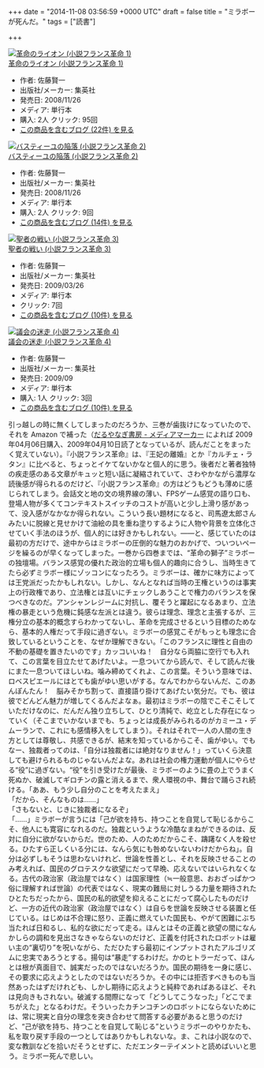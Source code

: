 
+++
date = "2014-11-08 03:56:59 +0000 UTC"
draft = false
title = "ミラボーが死んだ。"
tags = ["読書"]

+++
<div class="hatena-asin-detail"><a href="http://www.amazon.co.jp/exec/obidos/ASIN/4087712176/bestylesnet-22/"><img src="http://ecx.images-amazon.com/images/I/41KRhgA1S9L._SL160_.jpg" class="hatena-asin-detail-image" alt="革命のライオン (小説フランス革命 1)" title="革命のライオン (小説フランス革命 1)"/></a><div class="hatena-asin-detail-info"><a href="http://www.amazon.co.jp/exec/obidos/ASIN/4087712176/bestylesnet-22/">革命のライオン (小説フランス革命 1)</a><ul><li><span class="hatena-asin-detail-label">作者:</span> 佐藤賢一</li><li><span class="hatena-asin-detail-label">出版社/メーカー:</span> 集英社</li><li><span class="hatena-asin-detail-label">発売日:</span> 2008/11/26</li><li><span class="hatena-asin-detail-label">メディア:</span> 単行本</li><li><span class="hatena-asin-detail-label">購入</span>: 2人 <span class="hatena-asin-detail-label">クリック</span>: 95回</li><li><a href="http://d.hatena.ne.jp/asin/4087712176/bestylesnet-22" target="_blank">この商品を含むブログ (22件) を見る</a></li></ul></div><div class="hatena-asin-detail-foot"></div></div><div class="hatena-asin-detail"><a href="http://www.amazon.co.jp/exec/obidos/ASIN/4087712710/bestylesnet-22/"><img src="http://ecx.images-amazon.com/images/I/41wUArfAxlL._SL160_.jpg" class="hatena-asin-detail-image" alt="バスティーユの陥落 (小説フランス革命 2)" title="バスティーユの陥落 (小説フランス革命 2)"/></a><div class="hatena-asin-detail-info"><a href="http://www.amazon.co.jp/exec/obidos/ASIN/4087712710/bestylesnet-22/">バスティーユの陥落 (小説フランス革命 2)</a><ul><li><span class="hatena-asin-detail-label">作者:</span> 佐藤賢一</li><li><span class="hatena-asin-detail-label">出版社/メーカー:</span> 集英社</li><li><span class="hatena-asin-detail-label">発売日:</span> 2008/11/26</li><li><span class="hatena-asin-detail-label">メディア:</span> 単行本</li><li><span class="hatena-asin-detail-label">購入</span>: 2人 <span class="hatena-asin-detail-label">クリック</span>: 9回</li><li><a href="http://d.hatena.ne.jp/asin/4087712710/bestylesnet-22" target="_blank">この商品を含むブログ (14件) を見る</a></li></ul></div><div class="hatena-asin-detail-foot"></div></div><div class="hatena-asin-detail"><a href="http://www.amazon.co.jp/exec/obidos/ASIN/408771280X/bestylesnet-22/"><img src="http://ecx.images-amazon.com/images/I/514O7HV-o4L._SL160_.jpg" class="hatena-asin-detail-image" alt="聖者の戦い (小説フランス革命 3)" title="聖者の戦い (小説フランス革命 3)"/></a><div class="hatena-asin-detail-info"><a href="http://www.amazon.co.jp/exec/obidos/ASIN/408771280X/bestylesnet-22/">聖者の戦い (小説フランス革命 3)</a><ul><li><span class="hatena-asin-detail-label">作者:</span> 佐藤賢一</li><li><span class="hatena-asin-detail-label">出版社/メーカー:</span> 集英社</li><li><span class="hatena-asin-detail-label">発売日:</span> 2009/03/26</li><li><span class="hatena-asin-detail-label">メディア:</span> 単行本</li><li> <span class="hatena-asin-detail-label">クリック</span>: 7回</li><li><a href="http://d.hatena.ne.jp/asin/408771280X/bestylesnet-22" target="_blank">この商品を含むブログ (10件) を見る</a></li></ul></div><div class="hatena-asin-detail-foot"></div></div><div class="hatena-asin-detail"><a href="http://www.amazon.co.jp/exec/obidos/ASIN/408771313X/bestylesnet-22/"><img src="http://ecx.images-amazon.com/images/I/513%2B8668AkL._SL160_.jpg" class="hatena-asin-detail-image" alt="議会の迷走 (小説フランス革命 4)" title="議会の迷走 (小説フランス革命 4)"/></a><div class="hatena-asin-detail-info"><a href="http://www.amazon.co.jp/exec/obidos/ASIN/408771313X/bestylesnet-22/">議会の迷走 (小説フランス革命 4)</a><ul><li><span class="hatena-asin-detail-label">作者:</span> 佐藤賢一</li><li><span class="hatena-asin-detail-label">出版社/メーカー:</span> 集英社</li><li><span class="hatena-asin-detail-label">発売日:</span> 2009/09</li><li><span class="hatena-asin-detail-label">メディア:</span> 単行本</li><li><span class="hatena-asin-detail-label">購入</span>: 1人 <span class="hatena-asin-detail-label">クリック</span>: 3回</li><li><a href="http://d.hatena.ne.jp/asin/408771313X/bestylesnet-22" target="_blank">この商品を含むブログ (10件) を見る</a></li></ul></div><div class="hatena-asin-detail-foot"></div></div>引っ越しの時に無くしてしまったのだろうか、三巻が歯抜けになっていたので、それを Amazon で補った（<a href="http://mediamarker.net/u/daruyanagi/?stg=title&amp;word=%E5%B0%8F%E8%AA%AC%E3%83%95%E3%83%A9%E3%83%B3%E3%82%B9%E9%9D%A9%E5%91%BD&amp;st=update">だるやなぎ書房 - メディアマーカー</a> によれば  2009年04月06日購入、2009年04月10日読了となっているが、読んだことをまったく覚えていない）。『小説フランス革命』は、『王妃の離婚』とか『カルチェ・ラタン』に比べると、ちょっとイケてないかなと個人的に思う。後者だと著者独特の疾走感のある文章がキュッと短い話に凝縮されていて、さわやかながら濃厚な読後感が得られるのだけど、『小説フランス革命』の方はどうもどうも薄めに感じられてしまう。会話文と地の文の境界線の薄い、FPSゲーム感覚の語り口も、登場人物が多くてコンテキストスイッチのコストが高いと少し上滑り感があって、没入感がなかなか得られない。こういう長い題材になると、司馬遼太郎さんみたいに脱線と見せかけて油絵の具を重ね塗りするように人物や背景を立体化させていく手法のほうが、個人的には好きかもしれない。――と、感じていたのは最初の方だけで、途中からはミラボーの圧倒的な魅力のおかげで、ついついページを繰るのが早くなってしまった。一巻から四巻までは、“革命の獅子”ミラボーの独壇場。バランス感覚の優れた政治的立場も個人的趣向に合うし、当時生きてたら必ずミラボー様にゾッコンになったろう。ミラボーは、確かに味方によっては王党派だったかもしれない。しかし、なんとなれば当時の王権というのは事実上の行政権であり、立法権とは互いにチェックしあうことで権力のバランスを保つべきなのだ。アンシャンレジームに対抗し、覆そうと躍起になるあまり、立法権の暴走という危機に鈍感な左派とは違う。彼らは理念、理念と主張するが、三権分立の基本的概念すらわかってないし、革命を完成させるという目標のためなら、基本的人権だって手段に過ぎない。ミラボーの感覚こそがもっとも理念に合致しているということを、なぜか理解できない。「このフランスに理性と自由の不動の基礎を置きたいのです」カッコいいね！　自分なら両脇に空行でも入れて、この言葉を目立たせてあげたいよ。一息ついてから読んで、そして読んだ後にまた一息ついてほしいね。噛み締めてくれよ、この言葉。そういう意味では、ロベスピエールにはとても歯がゆい思いがする。なんでわからないんだ、このあんぽんたん！　脳みそかち割って、直接語り掛けてあげたい気分だ。でも、彼は彼でどんどん魅力が増してくるんだよなぁ。最初はミラボーの陰でこそこそしていただけなのに、だんだん独り立ちして、ひとり清純で、屹立とした存在になっていく（そこまでいかないまでも、ちょっとは成長がみられるのがカミーユ・デムーランで、これにも感情移入をしてしまう）。それはそれで一人の人間の生き方としては尊敬し、共感できるが、結末を知っているからこそ、歯がゆい。でもなー、独裁者ってのは、「自分は独裁者には絶対なりません！」っていくら決意しても避けられるものじゃないんだよな。あれは社会の権力運動が個人にやらせる“役”に過ぎない。“役”を引き受けたが最後、ミラボーのように畳の上でうまく死ぬか、破滅してギロチンの露と消えるまで、衆人環視の中、舞台で踊らされ続ける。「ああ、もう少し自分のことを考えたまえ」<br/>
「だから、そんなものは……」<br/>
「さもないと、じきに独裁者になるぞ」<br/>
「……」ミラボーが言うには「己が欲を持ち、持つことを自覚して恥じるからこそ、他人にも寛容になれるのだ。独裁というような冷酷なまねができるのは、反対に自分に欲がないからだ。世のため、人のためだからこそ、躊躇なく人を殺せる。ひたすら正しくいる分には、なんら気にも咎めないないわけだからね」。自分は必ずしもそうは思わないけれど、世論を性善とし、それを反映させることのみ考えれば、国民のグロテスクな欲望にだって早晩、応えないではいられなくなる。古代の政治家（政治屋ではなく）は国家理性（≒一般意思、おおざっぱかつ俗に理解すれば世論）の代表ではなく、現実の難局に対しうる力量を期待されたひとたちだったから、国民の私的欲望を抑えることにだって腐心したものだけど、一方の近代の政治家（政治屋ではなく）は自らを世論を反映させる装置と任じている。はじめは不合理に怒り、正義に燃えていた国民も、やがて困難にぶち当たれば日和るし、私的な欲にだって走る。ほんとはその正義と欲望の間になんかしらの調和を見出さなきゃならないのだけど、正義を付託されたロボットは雇い主の“裏切り”を呪いながら、ただひたすら最初にインプットされたアルゴリズムに忠実であろうとする。揚句は“暴走”するわけだ。かのヒトラーだって、ほんとは根が真面目で、誠実だったのではないだろうか。国民の期待を一身に感じ、その要求に応えようとしたのではないだろうか。その中には拒否すべきものも当然あったはずだけれども、しかし期待に応えようと純粋であればあるほど、それは見向きもされない。破滅する間際になって「どうしてこうなった」「どこでまちがえた」となるわけだ。そういったカチンコチンのロボットにならないためには、常に現実と自分の理念を突き合わせて問答する必要があると思うのだけど、“己が欲を持ち、持つことを自覚して恥じる”というミラボーのやりかたも、私を取り戻す手段の一つとしてはありかもしれないな。ま、これは小説なので、変な教訓などを拾いだそうとせずに、ただエンターテイメントと読めばいいと思う。ミラボー死んで悲しい。


